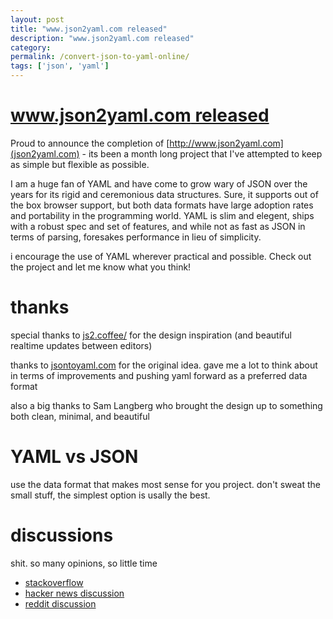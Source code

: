 ```yaml
---
layout: post
title: "www.json2yaml.com released"
description: "www.json2yaml.com released"
category:
permalink: /convert-json-to-yaml-online/
tags: ['json', 'yaml']
---
```


# [www.json2yaml.com released](http://www.json2yaml.com)

Proud to announce the completion of [http://www.json2yaml.com](json2yaml.com) - its been a month long project that I've attempted to keep as simple but flexible as possible.

I am a huge fan of YAML and have come to grow wary of JSON over the years for its rigid and ceremonious data structures. Sure, it supports out of the box browser support, but both data formats have large adoption rates and portability in the programming world. YAML is slim and elegent, ships with a robust spec and set of features, and while not as fast as JSON in terms of parsing, foresakes performance in lieu of simplicity.

i encourage the use of YAML wherever practical and possible. Check out the project and let me know what you think!

# thanks

special thanks to [js2.coffee/](http://js2.coffee/) for the design inspiration (and beautiful realtime updates between editors)

thanks to [jsontoyaml.com](http://jsontoyaml.com) for the original idea. gave me a lot to think about in terms of improvements and pushing yaml forward as a preferred data format

also a big thanks to Sam Langberg who brought the design up to something both clean, minimal, and beautiful

# YAML vs JSON

use the data format that makes most sense for you project. don't sweat the small stuff, the simplest option is usally the best.

# discussions

shit. so many opinions, so little time

- [stackoverflow](http://stackoverflow.com/questions/1726802/what-is-the-difference-between-yaml-and-json-when-to-prefer-one-over-the-other)
- [hacker news discussion](https://news.ycombinator.com/item?id=9332202)
- [reddit discussion](http://www.reddit.com/r/webdev/comments/31pe8h/yaml_vs_json_try_for_yourself/)
